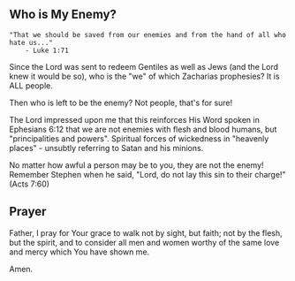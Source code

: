 ## Who is My Enemy?

```tsql
"That we should be saved from our enemies and from the hand of all who hate us..."
    - Luke 1:71
```

Since the Lord was sent to redeem Gentiles as well as Jews (and the Lord knew it would be so), who is the "we" of which Zacharias prophesies? It is ALL people.

Then who is left to be the enemy? Not people, that's for sure!

The Lord impressed upon me that this reinforces His Word spoken in Ephesians 6:12 that we are not enemies with flesh and blood humans, but "principalities and powers". Spiritual forces of wickedness in "heavenly places" - unsubtly referring to Satan and his minions. 

No matter how awful a person may be to you, they are not the enemy! Remember Stephen when he said, "Lord, do not lay this sin to their charge!" (Acts 7:60)

## Prayer
Father, I pray for Your grace to walk not by sight, but faith; not by the flesh, but the spirit, and to consider all men and women worthy of the same love and mercy which You have shown me.

Amen.
